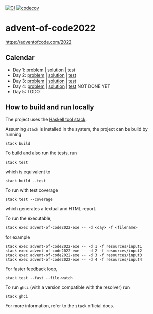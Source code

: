 [![CI](https://github.com/alessandrocandolini/advent-of-code2022/actions/workflows/ci.yml/badge.svg)](https://github.com/alessandrocandolini/advent-of-code2022/actions/workflows/ci.yml) [![codecov](https://codecov.io/gh/alessandrocandolini/advent-of-code2022/branch/main/graph/badge.svg?token=P1OXMBYk3O)](https://codecov.io/gh/alessandrocandolini/advent-of-code2022)

# advent-of-code2022

https://adventofcode.com/2022

## Calendar
- Day 1: [problem](https://adventofcode.com/2022/day/1) | [solution](src/Day1.hs) | [test](test/Day1Spec.hs) 
- Day 2: [problem](https://adventofcode.com/2022/day/2) | [solution](src/Day2.hs) | [test](test/Day2Spec.hs) 
- Day 3: [problem](https://adventofcode.com/2022/day/3) | [solution](src/Day3.hs) | [test](test/Day3Spec.hs)
- Day 4: [problem](https://adventofcode.com/2022/day/4) | [solution](src/Day4.hs) | [test](test/Day4Spec.hs) NOT DONE YET
- Day 5: TODO

## How to build and run locally

The project uses the [Haskell tool stack](https://docs.haskellstack.org/en/stable/README/).

Assuming `stack` is installed in the system, the project can be build by running
```
stack build
```
To build and also run the tests, run
```
stack test
```
which is equivalent to
```
stack build --test
```
To run with test coverage
```
stack test --coverage
```
which generates a textual and HTML report.

To run the executable,
```
stack exec advent-of-code2022-exe -- -d <day> -f <filename> 
```
for example
```
stack exec advent-of-code2022-exe -- -d 1 -f resources/input1
stack exec advent-of-code2022-exe -- -d 2 -f resources/input2
stack exec advent-of-code2022-exe -- -d 3 -f resources/input3
stack exec advent-of-code2022-exe -- -d 4 -f resources/input4
```
For faster feedback loop,
```
stack test --fast --file-watch
```
To run `ghci` (with a version compatible with the resolver) run
```
stack ghci
```
For more information, refer to the `stack` official docs.
